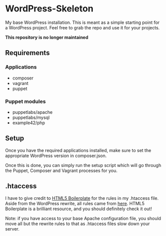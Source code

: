 WordPress-Skeleton
==================

My base WordPress installation. This is meant as a simple starting point for a WordPress project. Feel free to grab the repo and use it for your projects.

**This repository is no longer maintained**

## Requirements

### Applications
- composer
- vagrant
- puppet

### Puppet modules
- puppetlabs/apache
- puppetlabs/mysql
- example42/php

## Setup

Once you have the required applications installed, make sure to set the appropriate WordPress version in composer.json.

Once this is done, you can simply run the setup script which will go through the Puppet, Composer and Vagrant processes for you.


## .htaccess

I have to give credit to [HTML5 Boilerplate][h5bp] for the rules in my .htaccess file. Aside from the WordPress rewrite, all rules came from [here][h5bp.htaccess]. HTML5 Boilerplate is a brilliant resource, and you should definitely check it out!

Note: if you have access to your base Apache configuration file, you should move all but the rewrite rules to that as .htaccess files slow down your server.

[h5bp]:http://html5boilerplate.com/
[h5bp.htaccess]:https://github.com/h5bp/html5-boilerplate/blob/master/dist/.htaccess
